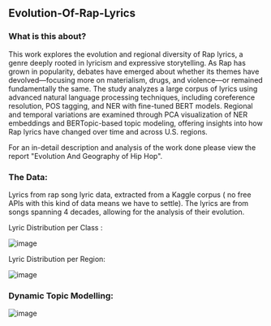 ## Evolution-Of-Rap-Lyrics

### What is this about?

This work explores the evolution and regional diversity of Rap lyrics, a genre deeply rooted in lyricism and expressive storytelling. As Rap has grown in popularity, debates have emerged about whether its themes have devolved—focusing more on materialism, drugs, and violence—or remained fundamentally the same. The study analyzes a large corpus of lyrics using advanced natural language processing techniques, including coreference resolution, POS tagging, and NER with fine-tuned BERT models. Regional and temporal variations are examined through PCA visualization of NER embeddings and BERTopic-based topic modeling, offering insights into how Rap lyrics have changed over time and across U.S. regions.

For an in-detail description and analysis of the work done please view the report "Evolution And Geography of Hip Hop".

### The Data:

Lyrics from rap song lyric data, extracted from a Kaggle corpus ( no free APIs with this kind of data means we have to settle). The lyrics are from songs spanning 4 decades, allowing for the analysis of their evolution. 

Lyric Distribution per Class : 

![image](https://github.com/user-attachments/assets/5da1aee2-cfc7-4495-900a-c14f3c217873)

Lyric Distribution per Region:

![image](https://github.com/user-attachments/assets/8bfdd090-23b4-40d8-919a-a6448d8b5e18)


### Dynamic Topic Modelling:

![image](https://github.com/user-attachments/assets/858a5916-28e3-4df7-830c-087d23aeb839)
